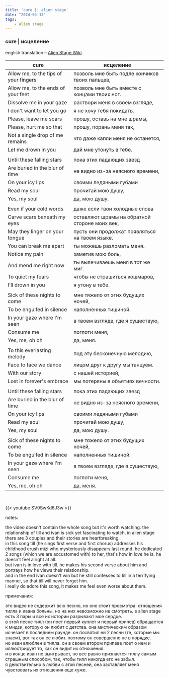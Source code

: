 ```yaml
---
title: 'cure || alien stage'
date: "2024-04-13"
tags:
    - alien stage
---
```


### cure | исцеление

english translation – [Alien Stage Wiki](https://alienstage.fandom.com/wiki/Cure)

cure | исцеление
--|--
Allow me, to the tips of your fingers | позволь мне быть подле кончиков твоих пальцев,
Allow me, to the ends of your feet | позволь мне быть вместе с концами твоих ног.
Dissolve me in your gaze | раствори меня в своем взгляде,
I don't want to let you go | я не хочу тебя покидать.
Please, leave me scars | прошу, оставь на мне шрамы,
Please, hurt me so that | прошу, порань меня так,
Not a single drop of me remains | что даже капли меня не останется,
Let me drown in you | дай мне утонуть в тебе.
|||
Until these falling stars | пока этих падающих звезд
Are buried in the blur of time | не видно из-за неясного времени,
On your icy lips | своими ледяными губами
Read my soul | прочитай мою душу,
Yes, my soul | да, мою душу.
|||
Even if your cold words | даже если твои холодные слова
Carve scars beneath my eyes | оставляют шрамы на обратной стороне моих век,
May they linger on your tongue | пусть они продолжат появляться на твоем языке.
You can break me apart | ты можешь разломать меня.
Notice my pain | заметив мою боль,
And mend me right now | ты вылечиваешь меня в тот же миг.
To quiet my fears | чтобы не страшиться кошмаров,
I'll drown in you | я утону в тебе.
|||
Sick of these nights to come | мне тяжело от этих будущих ночей,
To be engulfed in silence | наполненных тишиной.
In your gaze where I'm seen | в твоем взгляде, где я существую,
Consume me | поглоти меня,
Yes, me, oh oh | да, меня.
|||
To this everlasting melody | под эту бесконечную мелодию,
Face to face we dance | лицом друг к другу мы танцуем.
With our story | с нашей историей,
Lost in forever's embrace | мы потеряны в объятиях вечности.
|||
Until these falling stars | пока этих падающих звезд
Are buried in the blur of time | не видно из-за неясного времени,
On your icy lips | своими ледяными губами
Read my soul | прочитай мою душу,
Yes, my soul | да, мою душу.
|||
Sick of these nights to come | мне тяжело от этих будущих ночей,
To be engulfed in silence | наполненных тишиной.
In your gaze where I'm seen | в твоем взгляде, где я существую,
Consume me | поглоти меня,
Yes, me, oh oh | да, меня.

<br>

{{< youtube SV9SwKd6J3w >}}

notes:

the video doesn't contain the whole song but it's worth watching. the relationship of till and ivan is sick yet fascinating to watch. in alien stage there are 3 couples and their stories are heartbreaking.  
in this song till (he sings first verse and first chorus) addresses his childhood crush mizi who mysteriously disappears last round. he dedicated 2 songs (which we are accustomed with) to her, that's how in love he is. he doesn't feel alright at all.  
but ivan is in love with till. he makes his second verse about him and portrays how he views their relationship.  
and in the end ivan doesn't win but he still confesses to till in a terrifying manner, so that till will never forget him.  
i really do adore this song, it makes me feel even worse about them.

примечания:

это видео не содержит всю песню, но оно стоит просмотра. отношения тилла и ивана больны, но на них невозможно не смотреть. в alien stage есть 3 пары и все их истории разрывают мое сердце.  
в этой песне тилл (он поет первый куплет и первый припев) обращается к мидзи, которую он любит с детства. она мистическим образом исчезает в последнем раунде. он посвятил ей 2 песни (те, которые мы знаем), вот так он ее любит. поэтому он совершенно не в порядке.  
но иван влюблен в тилла. он в своем втором припеве поет о нем и иллюстрирует то, как он видит их отношения.  
и в конце иван не выигрывает, но все равно признается тиллу самым страшным способом, так, чтобы тилл никогда его не забыл.  
я действительно в любви с этой песней, она заставляет меня чувствовать их отношения еще хуже.